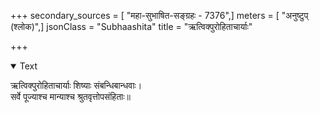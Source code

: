 +++
secondary_sources = [ "महा-सुभाषित-सङ्ग्रहः - 7376",]
meters = [ "अनुष्टुप् (श्लोक)",]
jsonClass = "Subhaashita"
title = "ऋत्विक्पुरोहिताचार्याः"

+++

<details open><summary>Text</summary>

ऋत्विक्पुरोहिताचार्याः शिष्याः संबन्धिबान्धवाः।  
सर्वे पूज्याश्च मान्याश्च श्रुतवृत्तोपसंहिताः॥
</details>
